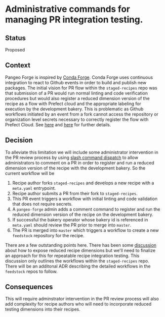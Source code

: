 # Administrative commands for managing PR integration testing.

## Status
Proposed

## Context

Pangeo Forge is inspired by [Conda Forge](https://conda-forge.org/).  Conda Forge uses continuous integration to react to Github events in order to build and publish new packages.  The initial vision for PR flow within the `staged-recipes` repo was that submission of a PR would run normal linting and code verification procedures but would also register a reduced dimension version of the recipe as a flow with Prefect cloud and the appropriate labeling for execution by the development bakery.  This is problematic as Github workflows initiated by an event from a fork cannot access the repository or organization level secrets necessary to correctly register the flow with Prefect Cloud. See [here](https://docs.github.com/en/actions/reference/encrypted-secrets#using-encrypted-secrets-in-a-workflow) and [here](https://github.com/pangeo-forge/staged-recipes/pull/28#issuecomment-831469876) for further details.

## Decision

To alleviate this limitation we will include some administrator intervention in the PR review process by using [slash command dispatch](https://github.com/peter-evans/slash-command-dispatch) to allow administrators to comment on a PR in order to register and run a reduced dimension version of the recipe with the development bakery.  So the current workflow will be 

1. Recipe author forks `staged-recipes` and develops a new recipe with a `meta.yaml` entrypoint.
2. Recipe author submits a PR from their fork to `staged-recipes`.
3. This PR event triggers a workflow with initial linting and code validation that does not require secrets.
4. A `pangeo-forge` admin adds a comment command to register and run the reduced dimension version of the recipe on the development bakery.
5. If successful the bakery operator whose bakery id is referenced in `meta.yaml` should review the PR prior to merge into `master`.
6. The PR is merged into `master` which triggers a workflow to create a new `feedstock` repository for the recipe.

There are a few outstanding points here. There has been some [discussion](https://github.com/pangeo-forge/pangeo-forge-recipes/issues/97) about how to expose reduced recipe dimensions but we'll need to finalize an approach for this for repeatable recipe integration testing.  This discussion only outlines the workflows within the `staged-recipes` repo.  There will be an additonal ADR describing the detailed workflows in the `feedstock` repos to follow.

## Consequences

This will require adminstrator intervention in the PR review process will also add complexity for recipe authors who will need to incorporate reduced testing dimensions into their recipes.
